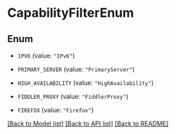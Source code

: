 # CapabilityFilterEnum

## Enum


* `IPV6` (value: `"IPv6"`)

* `PRIMARY_SERVER` (value: `"PrimaryServer"`)

* `HIGH_AVAILABILITY` (value: `"HighAvailability"`)

* `FIDDLER_PROXY` (value: `"FiddlerProxy"`)

* `FIREFOX` (value: `"Firefox"`)


[[Back to Model list]](../README.md#documentation-for-models) [[Back to API list]](../README.md#documentation-for-api-endpoints) [[Back to README]](../README.md)


